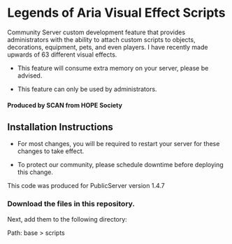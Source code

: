 # Legends of Aria Visual Effect Scripts
Community Server custom development feature that provides administrators with the ability to attach custom scripts to objects, decorations, equipment, pets, and even players.  I have recently made upwards of 63 different visual effects.

- This feature will consume extra memory on your server, please be advised.

- This feature can only be used by administrators.

#### Produced by SCAN from HOPE Society

## Installation Instructions

- For most changes,  you will be required to restart your server for these changes to take effect.  

- To protect our community, please schedule downtime before deploying this change.

This code was produced for PublicServer version 1.4.7

### Download the files in this repository.

Next, add them to the following directory:

Path: base > scripts
